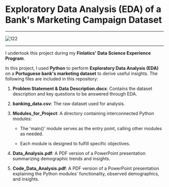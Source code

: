 # Exploratory Data Analysis (EDA) of a Bank's Marketing Campaign Dataset
---
![122](https://github.com/user-attachments/assets/996cdc26-30e4-4dfe-9adf-d16d0e329502)

---
I undertook this project during my **Finlatics' Data Science Experience Program**.

In this project, I used **Python** to perform **Exploratory Data Analysis (EDA)** on a **Portuguese bank's marketing dataset** to derive useful insights. The following files are included in this repository:

1. **Problem Statement & Data Description.docx**: Contains the dataset description and key questions to be answered through EDA.
2. **banking_data.csv**: The raw dataset used for analysis.
3. **Modules_for_Project**: A directory containing interconnected Python modules:

   - The 'main()' module serves as the entry point, calling other modules as needed.
   
   - Each module is designed to fulfill specific objectives.
   
4. **Data_Analysis.pdf**: A PDF version of a PowerPoint presentation summarizing demographic trends and insights.
5.  **Code_Data_Analysis.pdf**: A PDF version of a PowerPoint presentation explaining the Python modules' functionality, observed demographics, and insights.
